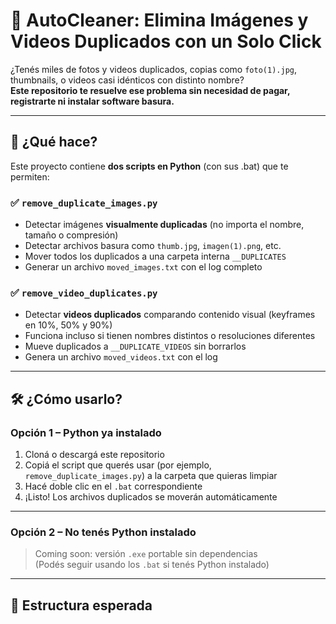 # 🧹 AutoCleaner: Elimina Imágenes y Videos Duplicados con un Solo Click

¿Tenés miles de fotos y videos duplicados, copias como `foto(1).jpg`, thumbnails, o videos casi idénticos con distinto nombre?  
**Este repositorio te resuelve ese problema sin necesidad de pagar, registrarte ni instalar software basura.**

---

## 🚀 ¿Qué hace?

Este proyecto contiene **dos scripts en Python** (con sus .bat) que te permiten:

### ✅ `remove_duplicate_images.py`
- Detectar imágenes **visualmente duplicadas** (no importa el nombre, tamaño o compresión)
- Detectar archivos basura como `thumb.jpg`, `imagen(1).png`, etc.
- Mover todos los duplicados a una carpeta interna `__DUPLICATES`
- Generar un archivo `moved_images.txt` con el log completo

### ✅ `remove_video_duplicates.py`
- Detectar **videos duplicados** comparando contenido visual (keyframes en 10%, 50% y 90%)
- Funciona incluso si tienen nombres distintos o resoluciones diferentes
- Mueve duplicados a `__DUPLICATE_VIDEOS` sin borrarlos
- Genera un archivo `moved_videos.txt` con el log

---

## 🛠️ ¿Cómo usarlo?

### Opción 1 – Python ya instalado

1. Cloná o descargá este repositorio
2. Copiá el script que querés usar (por ejemplo, `remove_duplicate_images.py`) a la carpeta que quieras limpiar
3. Hacé doble clic en el `.bat` correspondiente  
4. ¡Listo! Los archivos duplicados se moverán automáticamente

---

### Opción 2 – No tenés Python instalado

> Coming soon: versión `.exe` portable sin dependencias  
> (Podés seguir usando los `.bat` si tenés Python instalado)

---

## 📂 Estructura esperada

